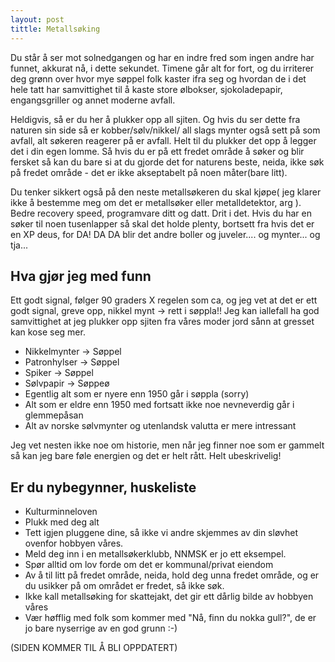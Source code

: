 ```yaml
---
layout: post
tittle: Metallsøking  
---
```

Du står å ser mot solnedgangen og har en indre fred som ingen andre har funnet, akkurat nå, i dette sekundet. Timene går alt for fort, og du irriterer deg grønn over hvor mye søppel folk kaster ifra seg og hvordan 
de i det hele tatt har samvittighet til å kaste store ølbokser, sjokoladepapir, engangsgriller og annet moderne avfall. 

Heldigvis, så er du her å plukker opp all sjiten. Og hvis du ser dette fra naturen
sin side så er kobber/sølv/nikkel/ all slags mynter også sett på som avfall, alt søkeren reagerer på er avfall. Helt til du plukker det opp å legger det i din egen lomme. Så hvis du er på ett fredet 
område å søker og blir fersket så kan du bare si at du gjorde det for naturens beste, neida, ikke søk på fredet område - det er ikke akseptabelt på noen måter(bare litt). 

Du tenker sikkert også på den neste metallsøkeren du skal kjøpe( jeg klarer ikke å bestemme meg om det er metallsøker eller metalldetektor, arg ). Bedre recovery speed, programvare ditt og datt. Drit i det. Hvis
du har en søker til noen tusenlapper så skal det holde plenty, bortsett fra hvis det er en XP deus, for DA! DA DA blir det andre boller og juveler.... og mynter... og tja... 

## Hva gjør jeg med funn

Ett godt signal, følger 90 graders X regelen som ca, og jeg vet at det er ett godt signal, greve opp, nikkel mynt -> rett i søppla!! Jeg kan iallefall ha god samvittighet at jeg plukker opp sjiten fra 
våres moder jord sånn at gresset kan kose seg mer. 

- Nikkelmynter -> Søppel 
- Patronhylser -> Søppel
- Spiker -> Søppel 
- Sølvpapir -> Søppeø 
- Egentlig alt som er nyere enn 1950 går i søppla (sorry) 
- Alt som er eldre enn 1950 med fortsatt ikke noe nevneverdig går i glemmepåsan 
- Alt av norske sølvmynter og utenlandsk valutta er mere intressant 

Jeg vet nesten ikke noe om historie, men når jeg finner noe som er gammelt så kan jeg bare føle energien og det er helt rått. Helt ubeskrivelig! 


## Er du nybegynner, huskeliste 

- Kulturminneloven
- Plukk med deg alt
- Tett igjen pluggene dine, så ikke vi andre skjemmes av din sløvhet ovenfor hobbyen våres.
- Meld deg inn i en metallsøkerklubb, NNMSK er jo ett eksempel. 
- Spør alltid om lov forde om det er kommunal/privat eiendom 
- Av å til litt på fredet område, neida, hold deg unna fredet område, og er du usikker på om området er fredet, så ikke søk. 
- Ikke kall metallsøking for skattejakt, det gir ett dårlig bilde av hobbyen våres 
- Vær høfflig med folk som kommer med "Nå, finn du nokka gull?", de er jo bare nyserrige av en god grunn :-) 
   



(SIDEN KOMMER TIL Å BLI OPPDATERT) 
